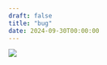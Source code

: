 ```yaml
---
draft: false
title: "bug"
date: 2024-09-30T00:00:00
---
```


![](/miscellaneous/posts/bugpost/img_7922.jpg)